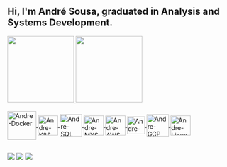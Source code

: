 ## Hi, I'm André Sousa, graduated in Analysis and Systems Development.

<div align="left">
  <a href="https://github.com/ardssj">
  <img height="150em" src="https://github-readme-stats.vercel.app/api?username=andrericardossj&show_icons=true&theme=dark&include_all_commits=true&count_private=true"/>
  <img height="150em" src="https://github-readme-stats.vercel.app/api/top-langs/?username=andrericardossj&layout=compact&langs_count=7&theme=dark"/>
</div>

<div style="display: inline_block"><br>
  <img align="center" alt="Andre-Docker" height="65" width="65" src="https://cdn.jsdelivr.net/gh/devicons/devicon/icons/docker/docker-original.svg">
  <img align="center" alt="Andre-K8S" height="45" width="45" src="https://cdn.jsdelivr.net/gh/devicons/devicon/icons/kubernetes/kubernetes-plain.svg">
  <img align="center" alt="Andre-SQL" height="50" width="50" src="https://cdn.jsdelivr.net/gh/devicons/devicon/icons/microsoftsqlserver/microsoftsqlserver-plain.svg">
  <img align="center" alt="Andre-MYSQL" height="45" width="45" src="https://cdn.jsdelivr.net/gh/devicons/devicon/icons/mysql/mysql-original.svg">
  <img align="center" alt="Andre-AWS" height="45" width="45" src="https://cdn.jsdelivr.net/gh/devicons/devicon/icons/amazonwebservices/amazonwebservices-original.svg">
  <img align="center" alt="Andre-Azure" height="40" width="40" src="https://cdn.jsdelivr.net/gh/devicons/devicon/icons/azure/azure-original.svg">
  <img align="center" alt="Andre-GCP" height="50" width="50" src="https://cdn.jsdelivr.net/gh/devicons/devicon/icons/googlecloud/googlecloud-original.svg">
  <img align="center" alt="Andre-Linux" height="45" width="45" src="https://cdn.jsdelivr.net/gh/devicons/devicon/icons/linux/linux-original.svg">
  
  ##
 
<div> 
  <a href = "mailto:ardssj@gmail.com"><img src="https://img.shields.io/badge/Gmail-D14836?style=for-the-badge&logo=gmail&logoColor=white" target="_blank"></a>
  <a href="https://instagram.com/arssj_" target="_blank"><img src="https://img.shields.io/badge/Instagram-E4405F?style=for-the-badge&logo=instagram&logoColor=white" target="_blank"></a>
  <a href="https://www.linkedin.com/in/ardssj" target="_blank"><img src="https://img.shields.io/badge/-LinkedIn-%230077B5?style=for-the-badge&logo=linkedin&logoColor=white" target="_blank"></a> 
 
</div>
